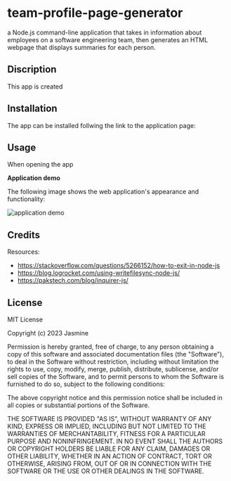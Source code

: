 # team-profile-page-generator
a Node.js command-line application that takes in information about employees on a software engineering team, then generates an HTML webpage that displays summaries for each person.

## Discription

This app is created 

## Installation

The app can be installed follwing the link to the application page:

## Usage 

When opening the app 

**Application demo**

The following image shows the web application's appearance and functionality:

![application demo](assets/...)

## Credits

Resources:
* https://stackoverflow.com/questions/5266152/how-to-exit-in-node-js
* https://blog.logrocket.com/using-writefilesync-node-js/
* https://pakstech.com/blog/inquirer-js/


## License

MIT License

Copyright (c) 2023 Jasmine

Permission is hereby granted, free of charge, to any person obtaining a copy
of this software and associated documentation files (the "Software"), to deal
in the Software without restriction, including without limitation the rights
to use, copy, modify, merge, publish, distribute, sublicense, and/or sell
copies of the Software, and to permit persons to whom the Software is
furnished to do so, subject to the following conditions:

The above copyright notice and this permission notice shall be included in all
copies or substantial portions of the Software.

THE SOFTWARE IS PROVIDED "AS IS", WITHOUT WARRANTY OF ANY KIND, EXPRESS OR
IMPLIED, INCLUDING BUT NOT LIMITED TO THE WARRANTIES OF MERCHANTABILITY,
FITNESS FOR A PARTICULAR PURPOSE AND NONINFRINGEMENT. IN NO EVENT SHALL THE
AUTHORS OR COPYRIGHT HOLDERS BE LIABLE FOR ANY CLAIM, DAMAGES OR OTHER
LIABILITY, WHETHER IN AN ACTION OF CONTRACT, TORT OR OTHERWISE, ARISING FROM,
OUT OF OR IN CONNECTION WITH THE SOFTWARE OR THE USE OR OTHER DEALINGS IN THE
SOFTWARE.
